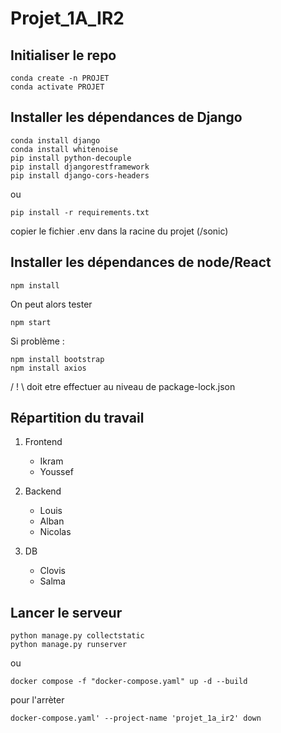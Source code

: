 # Projet_1A_IR2

## Initialiser le repo

```
conda create -n PROJET
conda activate PROJET
```

## Installer les dépendances de Django

```
conda install django
conda install whitenoise
pip install python-decouple
pip install djangorestframework
pip install django-cors-headers
```
ou

```
pip install -r requirements.txt
```

copier le fichier .env dans la racine du projet (/sonic)

## Installer les dépendances de node/React

```
npm install
```

On peut alors tester 

```
npm start
```

Si problème :

```
npm install bootstrap
npm install axios
```

/ ! \ doit etre effectuer au niveau de package-lock.json

## Répartition du travail

1. Frontend
   - Ikram
   - Youssef
   
2. Backend
   - Louis
   - Alban
   - Nicolas

3. DB
   - Clovis
   - Salma

## Lancer le serveur

```
python manage.py collectstatic
python manage.py runserver
```

ou 

```
docker compose -f "docker-compose.yaml" up -d --build
```

pour l'arrèter

```
docker-compose.yaml' --project-name 'projet_1a_ir2' down
```
